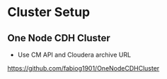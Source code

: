 # Cluster Setup

## One Node CDH Cluster
* Use CM API and Cloudera archive URL

https://github.com/fabiog1901/OneNodeCDHCluster
